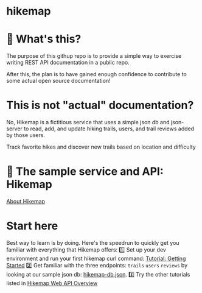# hikemap

# 🍎 What's this? 
The purpose of this githup repo is to provide a simple way to exercise writing REST API documentation in a public repo. 

After this, the plan is to have gained enough confidence to contribute to some actual open source documentation! 

# This is not "actual" documentation? 
No, Hikemap is a fictitious service that uses a simple json db and json-server to read, add, and update hiking trails, users, and trail reviews added by those users. 

Track favorite hikes and discover new trails based on location and difficulty

# 🥾 The sample service and API: Hikemap
[About Hikemap](about.html)

# Start here
Best way to learn is by doing. Here's the speedrun to quickly get you familiar with everything that Hikemap offers: 
1️⃣ Set up your dev environment and run your first hikemap curl command: [Tutorial: Getting Started](tutorial-getting-started.html)
2️⃣ Get familiar with the three endpoints: `trails` `users` `reviews` by looking at our sample json db: [hikemap-db.json](https://github.com/soyoahn/hikemap/blob/main/json-db/hikemap-db.json).
3️⃣ Try the other tutorials listed in [Hikemap Web API Overview](index.html)
